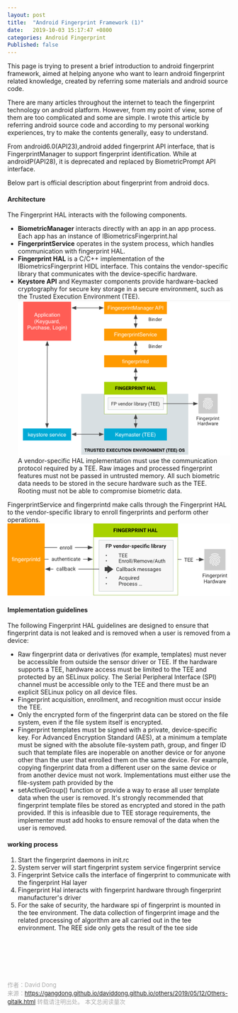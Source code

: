 ```yaml
---
layout: post
title:  "Android Fingerprint Framework (1)"
date:   2019-10-03 15:17:47 +0800
categories: Android Fingerprint
Published: false
---
```

This page is trying to present a brief introduction to android fingerprint framework, aimed at helping anyone who want to learn android fingerprint related knowledge, created by referring some materials and android source code. 

There are many articles throughout the internet to teach the fingerprint technology on android platform. However, from my point of view, some of them are too complicated and some are simple. I wrote this article  by referring android source code and according to my personal working experiences, try to make the contents generally, easy to understand. 

From android6.0(API23),android added fingerprint API interface, that is FingerprintManager to support fingerprint identification. While at androidP(API28), it is deprecated and replaced by BiometricPrompt API interface.

Below part is official description about fingerprint from android docs.
#### Architecture

The Fingerprint HAL interacts with the following components.

+ **BiometricManager** interacts directly with an app in an app process. Each app has an instance of IBiometricsFingerprint.hal
+ **FingerprintService** operates in the system process, which handles communication with fingerprint HAL.
+ **Fingerprint HAL** is a C/C++ implementation of the IBiometricsFingerprint HIDL interface. This contains the vendor-specific library that communicates with the device-specific hardware.
+ **Keystore API** and Keymaster components provide hardware-backed cryptography for secure key storage in a secure environment, such as the Trusted Execution Environment (TEE).
![framework](/assets/image/android-fingerprint-framework-framework.png)
A vendor-specific HAL implementation must use the communication protocol required by a TEE. Raw images and processed fingerprint features must not be passed in untrusted memory. All such biometric data needs to be stored in the secure hardware such as the TEE. Rooting must not be able to compromise biometric data.

FingerprintService and fingerprintd make calls through the Fingerprint HAL to the vendor-specific library to enroll fingerprints and perform other operations.
![tee](/assets/image/android-fingerprint-framework-tee.png)
#### Implementation guidelines

The following Fingerprint HAL guidelines are designed to ensure that fingerprint data is not leaked and is removed when a user is removed from a device:

+ Raw fingerprint data or derivatives (for example, templates) must never be accessible from outside the sensor driver or TEE. If the hardware supports a TEE, hardware access must be limited to the TEE and protected by an SELinux policy. The Serial Peripheral Interface (SPI) channel must be accessible only to the TEE and there must be an explicit SELinux policy on all device files.
+ Fingerprint acquisition, enrollment, and recognition must occur inside the TEE.
+ Only the encrypted form of the fingerprint data can be stored on the file system, even if the file system itself is encrypted.
+ Fingerprint templates must be signed with a private, device-specific key. For Advanced Encryption Standard (AES), at a minimum a template must be signed with the absolute file-system path, group, and finger ID such that template files are inoperable on another device or for anyone other than the user that enrolled them on the same device. For example, copying fingerprint data from a different user on the same device or from another device must not work.
Implementations must either use the file-system path provided by the 
+ setActiveGroup() function or provide a way to erase all user template data when the user is removed. It's strongly recommended that fingerprint template files be stored as encrypted and stored in the path provided. If this is infeasible due to TEE storage requirements, the implementer must add hooks to ensure removal of the data when the user is removed.

#### working process
1. Start the fingerprint daemons in init.rc            
2. System server will start fingerprint system service fingerprint service
3. Fingerprint Setvice calls the interface of fingerprint to communicate with the fingerprint Hal layer 
4. Fingerprint Hal interacts with fingerprint hardware through fingerprint manufacturer's driver 
5. For the sake of security, the hardware spi of fingerprint is mounted in the tee environment. The data collection of fingerprint image and the related processing of algorithm are all carried out in the tee environment. The REE side only gets the result of the tee side












<br>
<!-- Gitalk 评论 start  -->
<!-- Link Gitalk 的支持文件  -->
<link rel="stylesheet" href="https://unpkg.com/gitalk/dist/gitalk.css">
<script src="https://unpkg.com/gitalk/dist/gitalk.min.js"></script>
<div id="gitalk-container"></div>
<script type="text/javascript">
   var gitalk = new Gitalk({

   // gitalk的主要参数
   clientID: '5e24fc307693a6df3bc5',
   clientSecret: '28c9c17e1174c705c42e9bdc92f87cadcc4ec8b8',
   repo: 'daviddong.github.io',
   owner: 'gangdong',
   admin: ['gangdong'],
   id: 'others/2019/05/12/Others-gitalk.html',
   title: 'comments'
    });
   gitalk.render('gitalk-container');
</script>
<!-- Gitalk end -->

<br><br><br>

<font size="2" color="#aaa">作者：David Dong<br></font>
<font size="2" color="#aaa">来源：https://gangdong.github.io/daviddong.github.io/others/2019/05/12/Others-gitalk.html</font>
<font size="2" color="#aaa">转载请注明出处。</font>
<span id="busuanzi_container_page_pv" ></span><font size="2" color="#aaa">
本文总阅读量</font><font size="2" color="#aaa"><span id="busuanzi_value_page_pv"></font></span><font size="2" color="#aaa">次</font>
